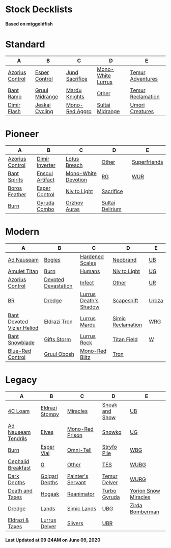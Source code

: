 # Stock Decklists
#### Based on mtggoldfish


# Standard

|                                A                                 |                               B                                |                               C                                |                                  D                                   |                                  E                                   |
|------------------------------------------------------------------|----------------------------------------------------------------|----------------------------------------------------------------|----------------------------------------------------------------------|----------------------------------------------------------------------|
|[Azorius Control](./mtggoldfish/Standard/decks/Azorius_Control.md)|[Esper Control](./mtggoldfish/Standard/decks/Esper_Control.md)  |[Jund Sacrifice](./mtggoldfish/Standard/decks/Jund_Sacrifice.md)|[Mono-White Lurrus](./mtggoldfish/Standard/decks/Mono-White_Lurrus.md)|[Temur Adventures](./mtggoldfish/Standard/decks/Temur_Adventures.md)  |
|[Bant Ramp](./mtggoldfish/Standard/decks/Bant_Ramp.md)            |[Gruul Midrange](./mtggoldfish/Standard/decks/Gruul_Midrange.md)|[Mardu Knights](./mtggoldfish/Standard/decks/Mardu_Knights.md)  |[Other](./mtggoldfish/Standard/decks/Other.md)                        |[Temur Reclamation](./mtggoldfish/Standard/decks/Temur_Reclamation.md)|
|[Dimir Flash](./mtggoldfish/Standard/decks/Dimir_Flash.md)        |[Jeskai Cycling](./mtggoldfish/Standard/decks/Jeskai_Cycling.md)|[Mono-Red Aggro](./mtggoldfish/Standard/decks/Mono-Red_Aggro.md)|[Sultai Midrange](./mtggoldfish/Standard/decks/Sultai_Midrange.md)    |[Umori Creatures](./mtggoldfish/Standard/decks/Umori_Creatures.md)    |


# Pioneer

|                                A                                |                                B                                |                                    C                                    |                                D                                |                             E                             |
|-----------------------------------------------------------------|-----------------------------------------------------------------|-------------------------------------------------------------------------|-----------------------------------------------------------------|-----------------------------------------------------------|
|[Azorius Control](./mtggoldfish/Pioneer/decks/Azorius_Control.md)|[Dimir Inverter](./mtggoldfish/Pioneer/decks/Dimir_Inverter.md)  |[Lotus Breach](./mtggoldfish/Pioneer/decks/Lotus_Breach.md)              |[Other](./mtggoldfish/Pioneer/decks/Other.md)                    |[Superfriends](./mtggoldfish/Pioneer/decks/Superfriends.md)|
|[Bant Spirits](./mtggoldfish/Pioneer/decks/Bant_Spirits.md)      |[Ensoul Artifact](./mtggoldfish/Pioneer/decks/Ensoul_Artifact.md)|[Mono-White Devotion](./mtggoldfish/Pioneer/decks/Mono-White_Devotion.md)|[RG](./mtggoldfish/Pioneer/decks/RG.md)                          |[WUR](./mtggoldfish/Pioneer/decks/WUR.md)                  |
|[Boros Feather](./mtggoldfish/Pioneer/decks/Boros_Feather.md)    |[Esper Control](./mtggoldfish/Pioneer/decks/Esper_Control.md)    |[Niv to Light](./mtggoldfish/Pioneer/decks/Niv_to_Light.md)              |[Sacrifice](./mtggoldfish/Pioneer/decks/Sacrifice.md)            |                                                           |
|[Burn](./mtggoldfish/Pioneer/decks/Burn.md)                      |[Gyruda Combo](./mtggoldfish/Pioneer/decks/Gyruda_Combo.md)      |[Orzhov Auras](./mtggoldfish/Pioneer/decks/Orzhov_Auras.md)              |[Sultai Delirium](./mtggoldfish/Pioneer/decks/Sultai_Delirium.md)|                                                           |


# Modern

|                                          A                                           |                                   B                                    |                                     C                                      |                                 D                                  |                     E                      |
|--------------------------------------------------------------------------------------|------------------------------------------------------------------------|----------------------------------------------------------------------------|--------------------------------------------------------------------|--------------------------------------------|
|[Ad Nauseam](./mtggoldfish/Modern/decks/Ad_Nauseam.md)                                |[Bogles](./mtggoldfish/Modern/decks/Bogles.md)                          |[Hardened Scales](./mtggoldfish/Modern/decks/Hardened_Scales.md)            |[Neobrand](./mtggoldfish/Modern/decks/Neobrand.md)                  |[UB](./mtggoldfish/Modern/decks/UB.md)      |
|[Amulet Titan](./mtggoldfish/Modern/decks/Amulet_Titan.md)                            |[Burn](./mtggoldfish/Modern/decks/Burn.md)                              |[Humans](./mtggoldfish/Modern/decks/Humans.md)                              |[Niv to Light](./mtggoldfish/Modern/decks/Niv_to_Light.md)          |[UG](./mtggoldfish/Modern/decks/UG.md)      |
|[Azorius Control](./mtggoldfish/Modern/decks/Azorius_Control.md)                      |[Devoted Devastation](./mtggoldfish/Modern/decks/Devoted_Devastation.md)|[Infect](./mtggoldfish/Modern/decks/Infect.md)                              |[Other](./mtggoldfish/Modern/decks/Other.md)                        |[UR](./mtggoldfish/Modern/decks/UR.md)      |
|[BR](./mtggoldfish/Modern/decks/BR.md)                                                |[Dredge](./mtggoldfish/Modern/decks/Dredge.md)                          |[Lurrus Death's Shadow](./mtggoldfish/Modern/decks/Lurrus_Death's_Shadow.md)|[Scapeshift](./mtggoldfish/Modern/decks/Scapeshift.md)              |[Uroza](./mtggoldfish/Modern/decks/Uroza.md)|
|[Bant Devoted Vizier Heliod](./mtggoldfish/Modern/decks/Bant_Devoted_Vizier_Heliod.md)|[Eldrazi Tron](./mtggoldfish/Modern/decks/Eldrazi_Tron.md)              |[Lurrus Mardu](./mtggoldfish/Modern/decks/Lurrus_Mardu.md)                  |[Simic Reclamation](./mtggoldfish/Modern/decks/Simic_Reclamation.md)|[WRG](./mtggoldfish/Modern/decks/WRG.md)    |
|[Bant Snowblade](./mtggoldfish/Modern/decks/Bant_Snowblade.md)                        |[Gifts Storm](./mtggoldfish/Modern/decks/Gifts_Storm.md)                |[Lurrus Rock](./mtggoldfish/Modern/decks/Lurrus_Rock.md)                    |[Titan Field](./mtggoldfish/Modern/decks/Titan_Field.md)            |[W](./mtggoldfish/Modern/decks/W.md)        |
|[Blue-Red Control](./mtggoldfish/Modern/decks/Blue-Red_Control.md)                    |[Gruul Obosh](./mtggoldfish/Modern/decks/Gruul_Obosh.md)                |[Mono-Red Blitz](./mtggoldfish/Modern/decks/Mono-Red_Blitz.md)              |[Tron](./mtggoldfish/Modern/decks/Tron.md)                          |                                            |


# Legacy

|                                   A                                    |                              B                               |                                 C                                  |                              D                               |                                    E                                     |
|------------------------------------------------------------------------|--------------------------------------------------------------|--------------------------------------------------------------------|--------------------------------------------------------------|--------------------------------------------------------------------------|
|[4C Loam](./mtggoldfish/Legacy/decks/4C_Loam.md)                        |[Eldrazi Stompy](./mtggoldfish/Legacy/decks/Eldrazi_Stompy.md)|[Miracles](./mtggoldfish/Legacy/decks/Miracles.md)                  |[Sneak and Show](./mtggoldfish/Legacy/decks/Sneak_and_Show.md)|[UB](./mtggoldfish/Legacy/decks/UB.md)                                    |
|[Ad Nauseam Tendrils](./mtggoldfish/Legacy/decks/Ad_Nauseam_Tendrils.md)|[Elves](./mtggoldfish/Legacy/decks/Elves.md)                  |[Mono-Red Prison](./mtggoldfish/Legacy/decks/Mono-Red_Prison.md)    |[Snowko](./mtggoldfish/Legacy/decks/Snowko.md)                |[UG](./mtggoldfish/Legacy/decks/UG.md)                                    |
|[Burn](./mtggoldfish/Legacy/decks/Burn.md)                              |[Esper Vial](./mtggoldfish/Legacy/decks/Esper_Vial.md)        |[Omni-Tell](./mtggoldfish/Legacy/decks/Omni-Tell.md)                |[Stryfo Pile](./mtggoldfish/Legacy/decks/Stryfo_Pile.md)      |[WBG](./mtggoldfish/Legacy/decks/WBG.md)                                  |
|[Cephalid Breakfast](./mtggoldfish/Legacy/decks/Cephalid_Breakfast.md)  |[G](./mtggoldfish/Legacy/decks/G.md)                          |[Other](./mtggoldfish/Legacy/decks/Other.md)                        |[TES](./mtggoldfish/Legacy/decks/TES.md)                      |[WUBG](./mtggoldfish/Legacy/decks/WUBG.md)                                |
|[Dark Depths](./mtggoldfish/Legacy/decks/Dark_Depths.md)                |[Golgari Depths](./mtggoldfish/Legacy/decks/Golgari_Depths.md)|[Painter's Servant](./mtggoldfish/Legacy/decks/Painter's_Servant.md)|[Temur Delver](./mtggoldfish/Legacy/decks/Temur_Delver.md)    |[WURG](./mtggoldfish/Legacy/decks/WURG.md)                                |
|[Death and Taxes](./mtggoldfish/Legacy/decks/Death_and_Taxes.md)        |[Hogaak](./mtggoldfish/Legacy/decks/Hogaak.md)                |[Reanimator](./mtggoldfish/Legacy/decks/Reanimator.md)              |[Turbo Gyruda](./mtggoldfish/Legacy/decks/Turbo_Gyruda.md)    |[Yorion Snow Miracles](./mtggoldfish/Legacy/decks/Yorion_Snow_Miracles.md)|
|[Dredge](./mtggoldfish/Legacy/decks/Dredge.md)                          |[Lands](./mtggoldfish/Legacy/decks/Lands.md)                  |[Simic Lands](./mtggoldfish/Legacy/decks/Simic_Lands.md)            |[UBG](./mtggoldfish/Legacy/decks/UBG.md)                      |[Zirda Bomberman](./mtggoldfish/Legacy/decks/Zirda_Bomberman.md)          |
|[Eldrazi & Taxes](./mtggoldfish/Legacy/decks/Eldrazi_&_Taxes.md)        |[Lurrus Delver](./mtggoldfish/Legacy/decks/Lurrus_Delver.md)  |[Slivers](./mtggoldfish/Legacy/decks/Slivers.md)                    |[UBR](./mtggoldfish/Legacy/decks/UBR.md)                      |                                                                          |



#### Last Updated at 09:24AM on June 09, 2020